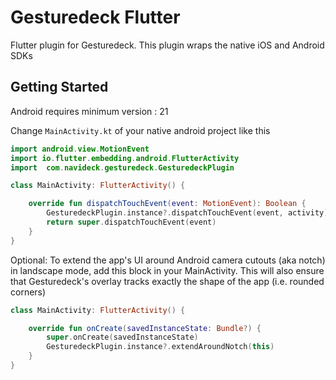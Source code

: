 # Gesturedeck Flutter

Flutter plugin for Gesturedeck. This plugin wraps the native iOS and Android SDKs

## Getting Started

Android requires minimum version : 21

Change `MainActivity.kt` of your native android project like this

```kotlin
import android.view.MotionEvent
import io.flutter.embedding.android.FlutterActivity
import  com.navideck.gesturedeck.GesturedeckPlugin

class MainActivity: FlutterActivity() {

    override fun dispatchTouchEvent(event: MotionEvent): Boolean {
        GesturedeckPlugin.instance?.dispatchTouchEvent(event, activity)
        return super.dispatchTouchEvent(event)
    }
}
```

Optional: To extend the app's UI around Android camera cutouts (aka notch) in landscape mode, add this block in your MainActivity. This will also ensure that Gesturedeck's overlay tracks exactly the shape of the app (i.e. rounded corners)

```kotlin
class MainActivity: FlutterActivity() {

    override fun onCreate(savedInstanceState: Bundle?) {
        super.onCreate(savedInstanceState)
        GesturedeckPlugin.instance?.extendAroundNotch(this)
    }
}
```
